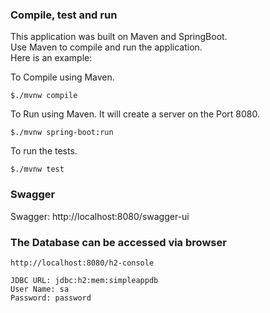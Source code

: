 ### Compile, test and run
This application was built on Maven and SpringBoot.  
Use Maven to compile and run the application.  
Here is an example:

To Compile using Maven.

	$./mvnw compile

To Run using Maven.
It will create a server on the Port 8080.

	$./mvnw spring-boot:run

To run the tests.

	$./mvnw test

### Swagger

Swagger: http://localhost:8080/swagger-ui


### The Database can be accessed via browser
```
http://localhost:8080/h2-console

JDBC URL: jdbc:h2:mem:simpleappdb
User Name: sa
Password: password

```
